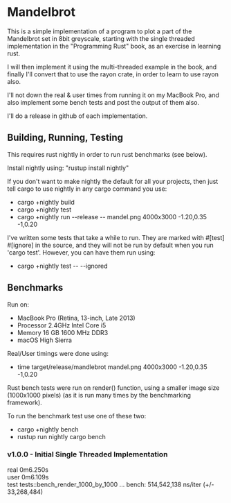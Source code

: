 # Mandelbrot

This is a simple implementation of a program to plot a part of the Mandelbrot set in 8bit greyscale, 
starting with the single threaded implementation in the "Programming Rust" book, as an exercise in learning rust.

I will then implement it using the multi-threaded example in the book, and finally
I'll convert that to use the rayon crate, in order to learn to use rayon also.

I'll not down the real & user times from running it on my MacBook Pro, and also
implement some bench tests and post the output of them also.

I'll do a release in github of each implementation.

## Building, Running, Testing
This requires rust nightly in order to run rust benchmarks (see below).

Install nightly using: "rustup install nightly"

If you don't want to make nightly the default for all your projects, then just tell cargo to use nightly in
any cargo command you use:
- cargo +nightly build
- cargo +nightly test
- cargo +nightly run --release -- mandel.png 4000x3000 -1.20,0.35 -1,0.20

I've written some tests that take a while to run. They are marked with #[test] #[ignore] in the
source, and they will not be run by default when you run 'cargo test'. 
However, you can have them run using:
- cargo +nightly test -- --ignored

## Benchmarks
Run on:
- MacBook Pro (Retina, 13-inch, Late 2013)
- Processor 2.4GHz Intel Core i5
- Memory 16 GB 1600 MHz DDR3
- macOS High Sierra

Real/User timings were done using:
- time target/release/mandlebrot mandel.png 4000x3000 -1.20,0.35 -1,0.20

Rust bench tests were run on render() function, using a smaller image size (1000x1000 pixels)
(as it is run many times by the benchmarking framework).

To run the benchmark test use one of these two: 
- cargo +nightly bench
- rustup run nightly cargo bench

### v1.0.0 - Initial Single Threaded Implementation
real    0m6.250s  
user    0m6.109s  
test tests::bench_render_1000_by_1000 ... bench: 514,542,138 ns/iter (+/- 33,268,484)  